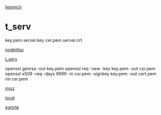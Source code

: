 [liesmich](liesmich.md)

# t_serv
   key.pem  server.key
   cer.pem  server.crt
 
[nodejitsu](https://docs.nodejitsu.com/articles/HTTP/servers/how-to-create-a-HTTPS-server/)
 
 [t_serv](./t_serv.js)
 
 
  openssl genrsa -out key.pem
  openssl req -new -key key.pem -out csr.pem
  openssl x509 -req -days 9999 -in csr.pem -signkey key.pem -out cert.pem
  rm csr.pem
 
 
 
 

[mixz](http://book.mixu.net/node/ch10.html)

[local](https://forge.autodesk.com/blog/enable-https-local-nodejs)

[egnyte](https://github.com/adamenagy/data.management-nodejs-integration.egnyte)
